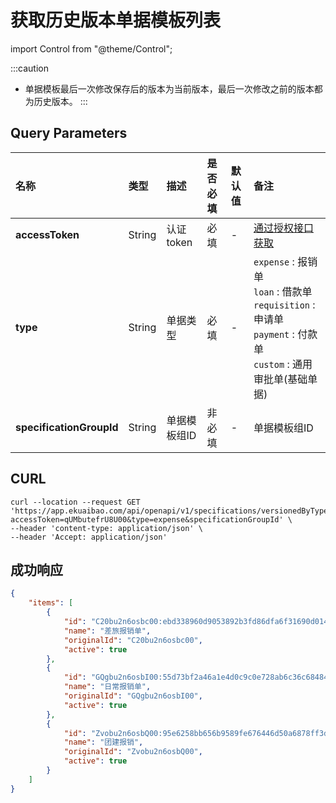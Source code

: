 # 获取历史版本单据模板列表

import Control from "@theme/Control";

<Control
method="GET"
url="/api/openapi/v1/specifications/versionedByType"
/>

:::caution
- 单据模板最后一次修改保存后的版本为当前版本，最后一次修改之前的版本都为历史版本。
:::

## Query Parameters

| 名称 | 类型 | 描述 | 是否必填 | 默认值 | 备注 |
| :--- | :--- | :--- | :--- |:--- | :--- |
| **accessToken**          | String  | 认证token	  | 必填   | - | [通过授权接口获取](/docs/open-api/getting-started/auth) |
| **type**                 | String  | 单据类型	  | 必填   | - | `expense` : 报销单<br/>`loan` : 借款单<br/>`requisition` : 申请单<br/>`payment` : 付款单<br/>`custom` : 通用审批单(基础单据) |
| **specificationGroupId** | String  | 单据模板组ID | 非必填 | - | 单据模板组ID |

## CURL
```shell
curl --location --request GET 'https://app.ekuaibao.com/api/openapi/v1/specifications/versionedByType?accessToken=qUMbutefrU8U00&type=expense&specificationGroupId' \
--header 'content-type: application/json' \
--header 'Accept: application/json'
```

## 成功响应
```json
{
    "items": [
        {
            "id": "C20bu2n6osbc00:ebd338960d9053892b3fd86dfa6f31690d014de7",  //单据模板版本ID
            "name": "差旅报销单",                                              //单据模板名称
            "originalId": "C20bu2n6osbc00",                                   //单据模板ID
            "active": true                                                    //是否启用
        },
        {
            "id": "GQgbu2n6osbI00:55d73bf2a46a1e4d0c9c0e728ab6c36c68484b01",
            "name": "日常报销单",
            "originalId": "GQgbu2n6osbI00",
            "active": true
        },
        {
            "id": "Zvobu2n6osbQ00:95e6258bb656b9589fe676446d50a6878ff3d34e",
            "name": "团建报销",
            "originalId": "Zvobu2n6osbQ00",
            "active": true
        }
    ]
}
```

